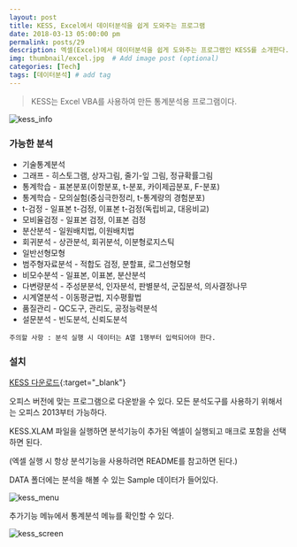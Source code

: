 ```yaml
---
layout: post
title: KESS, Excel에서 데이터분석을 쉽게 도와주는 프로그램
date: 2018-03-13 05:00:00 pm
permalink: posts/29
description: 엑셀(Excel)에서 데이터분석을 쉽게 도와주는 프로그램인 KESS를 소개한다.  # Add post description (optional)
img: thumbnail/excel.jpg  # Add image post (optional)
categories: [Tech]
tags: [데이터분석] # add tag
---
```


> KESS는 Excel VBA를 사용하여 만든 통계분석용 프로그램이다.

![kess_info]({{site.baseurl}}/assets/img/excel/kess_info.jpg)

### 가능한 분석

* 기술통계분석
* 그래프 - 히스토그램, 상자그림, 줄기-잎 그림, 정규확률그림
* 통계학습 - 표본분포(이항분포, t-분포, 카이제곱분포, F-분포) 
* 통계학습 - 모의실험(중심극한정리, t-통계량의 경험분포)
* t-검정 - 일표본 t-검정, 이표본 t-검정(독립비교, 대응비교)
* 모비율검정 - 일표본 검정, 이표본 검정 
* 분산분석 - 일원배치법, 이원배치법
* 회귀분석 - 상관분석, 회귀분석, 이분형로지스틱
* 일반선형모형 
* 범주형자료분석 - 적합도 검정, 분할표, 로그선형모형
* 비모수분석 - 일표본, 이표본, 분산분석
* 다변량분석 - 주성분분석, 인자분석, 판별분석, 군집분석, 의사결정나무 
* 시계열분석 - 이동평균법, 지수평활법 
* 품질관리 - QC도구, 관리도, 공정능력분석 
* 설문분석 - 빈도분석, 신뢰도분석 

`주의할 사항 : 분석 실행 시 데이터는 A열 1행부터 입력되어야 한다.`

### 설치

[KESS 다운로드](http://stat.snu.ac.kr/time/kess_main.html){:target="_blank"}

오피스 버전에 맞는 프로그램으로 다운받을 수 있다. 모든 분석도구를 사용하기 위해서는 오피스 2013부터 가능하다.

KESS.XLAM 파일을 실행하면 분석기능이 추가된 엑셀이 실행되고 매크로 포함을 선택하면 된다.

(엑셀 실행 시 항상 분석기능을 사용하려면 README를 참고하면 된다.)

DATA 폴더에는 분석을 해볼 수 있는 Sample 데이터가 들어있다.

![kess_menu]({{site.baseurl}}/assets/img/excel/kess_menu.jpg)

추가기능 메뉴에서 통계분석 메뉴를 확인할 수 있다.

![kess_screen]({{site.baseurl}}/assets/img/excel/kess_screen.jpg)





